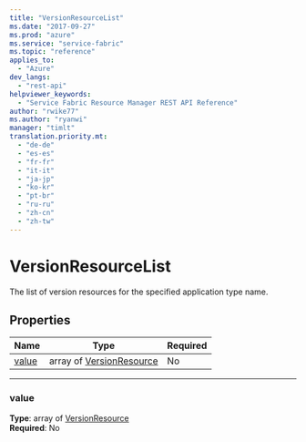 ```yaml
---
title: "VersionResourceList"
ms.date: "2017-09-27"
ms.prod: "azure"
ms.service: "service-fabric"
ms.topic: "reference"
applies_to: 
  - "Azure"
dev_langs: 
  - "rest-api"
helpviewer_keywords: 
  - "Service Fabric Resource Manager REST API Reference"
author: "rwike77"
ms.author: "ryanwi"
manager: "timlt"
translation.priority.mt: 
  - "de-de"
  - "es-es"
  - "fr-fr"
  - "it-it"
  - "ja-jp"
  - "ko-kr"
  - "pt-br"
  - "ru-ru"
  - "zh-cn"
  - "zh-tw"
---
```

# VersionResourceList

The list of version resources for the specified application type name.

## Properties
| Name | Type | Required |
| --- | --- | --- |
| [value](#value) | array of [VersionResource](sfrp-2017-07-01-preview-model-versionresource.md) | No |

____
### value
__Type__: array of [VersionResource](sfrp-2017-07-01-preview-model-versionresource.md) <br/>
__Required__: No<br/>
<br/>


